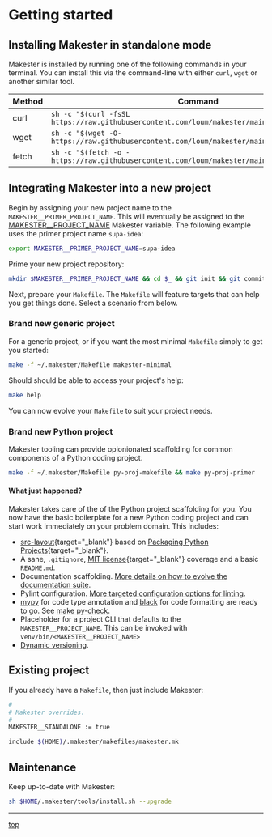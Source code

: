 # Getting started

## Installing Makester in standalone mode

Makester is installed by running one of the following commands in your terminal. You can install
this via the command-line with either `curl`, `wget` or another similar tool.

| Method   | Command                                                                                        |
| -------- | ---------------------------------------------------------------------------------------------- |
| curl     | `sh -c "$(curl -fsSL https://raw.githubusercontent.com/loum/makester/main/tools/install.sh)"`  |
| wget     | `sh -c "$(wget -O- https://raw.githubusercontent.com/loum/makester/main/tools/install.sh)"`    |
| fetch	   | `sh -c "$(fetch -o - https://raw.githubusercontent.com/loum/makester/main/tools/install.sh)"`  |

## Integrating Makester into a new project

Begin by assigning your new project name to the `MAKESTER__PRIMER_PROJECT_NAME`. This will eventually
be assigned to the [MAKESTER\_\_PROJECT_NAME](makefiles/makester.md#makester__project_name)
Makester variable. The following example uses the primer project name `supa-idea`:

```sh
export MAKESTER__PRIMER_PROJECT_NAME=supa-idea
```

Prime your new project repository:

```sh
mkdir $MAKESTER__PRIMER_PROJECT_NAME && cd $_ && git init && git commit -m "initial commit" --allow-empty
```

Next, prepare your `Makefile`. The `Makefile` will feature targets that can help you get things done.
Select a scenario from below.

### Brand new generic project

For a generic project, or if you want the most minimal `Makefile` simply to get you started:

```sh
make -f ~/.makester/Makefile makester-minimal
```

Should should be able to access your project's help:

```sh
make help
```

You can now evolve your `Makefile` to suit your project needs.

### Brand new Python project

Makester tooling can provide opionionated scaffolding for common components of a Python coding project.

```sh title="Initialise Python project boilerplate."
make -f ~/.makester/Makefile py-proj-makefile && make py-proj-primer
```

#### What just happened?

Makester takes care of the of the Python project scaffolding for you. You now have the basic boilerplate for a
new Python coding project and can start work immediately on your problem domain. This includes:

- [src-layout](https://packaging.python.org/en/latest/discussions/src-layout-vs-flat-layout/){target="\_blank"}
  based on [Packaging Python Projects](https://packaging.python.org/en/latest/tutorials/packaging-projects/){target="\_blank"}.
- A sane, `.gitignore`, [MIT license](https://en.wikipedia.org/wiki/MIT_License){target="\_blank"}
  coverage and a basic `README.md`.
- Documentation scaffolding. [More details on how to evolve the documentation suite](makefiles/docs.md#site-documentation-scaffolding).
- Pylint configuration. [More targeted configuration options for linting](makefiles/py.md#create-a-pylint-configuration).
- [mypy](https://mypy-lang.org/) for code type annotation and [black](https://pypi.org/project/black/)
  for code formatting are ready to go. See [make py-check](makefiles/py.md#all-in-one-code-checker).
- Placeholder for a project CLI that defaults to the `MAKESTER__PROJECT_NAME`. This can be invoked
  with `venv/bin/<MAKESTER__PROJECT_NAME>`
- [Dynamic versioning](makefiles/versioning.md#generate-dynamic-version).

## Existing project

If you already have a `Makefile`, then just include Makester:

```sh
#
# Makester overrides.
#
MAKESTER__STANDALONE := true

include $(HOME)/.makester/makefiles/makester.mk
```

## Maintenance

Keep up-to-date with Makester:

```sh
sh $HOME/.makester/tools/install.sh --upgrade
```

______________________________________________________________________

[top](#getting-started)
